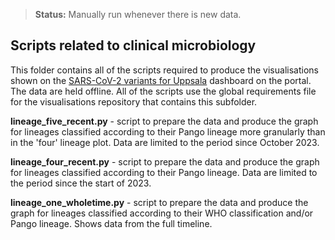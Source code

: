 > **Status:** Manually run whenever there is new data.

## Scripts related to clinical microbiology

This folder contains all of the scripts required to produce the visualisations shown on the [SARS-CoV-2 variants for Uppsala](https://www.pathogens.se/dashboards/variants_region_uppsala/) dashboard on the portal. The data are held offline. All of the scripts use the global requirements file for the visualisations repository that contains this subfolder.

**lineage_five_recent.py** - script to prepare the data and produce the graph for lineages classified according to their Pango lineage more granularly than in the 'four' lineage plot. Data are limited to the period since October 2023.

**lineage_four_recent.py** - script to prepare the data and produce the graph for lineages classified according to their Pango lineage. Data are limited to the period since the start of 2023.

**lineage_one_wholetime.py** - script to prepare the data and produce the graph for lineages classified according to their WHO classification and/or Pango lineage. Shows data from the full timeline.
